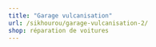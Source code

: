 ```yaml
---
title: "Garage vulcanisation"
url: /sikhourou/garage-vulcanisation-2/
shop: réparation de voitures
---
```

